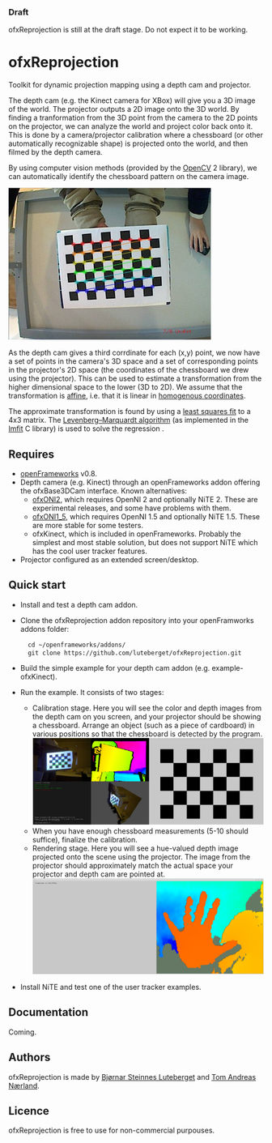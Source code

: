 ### Draft
ofxReprojection is still at the draft stage. Do not expect it to be working.


ofxReprojection
==============

Toolkit for dynamic projection mapping using a depth cam and projector. 

The depth cam (e.g. the Kinect camera for XBox)
will give you a 3D image of the world. 
The projector outputs a 2D image onto the 3D world. By finding a 
tranformation from the 3D point from the camera to the 2D points on the projector, we can analyze the world and 
project color back onto it. This is done by a camera/projector calibration where a chessboard (or other automatically recognizable
shape) is projected onto the world, and then filmed by the depth camera. 

By using computer vision methods (provided by the [OpenCV](http://opencv.org/) 2 library), we can 
automatically identify the chessboard pattern on the camera image. 

![](/screenshots/opencvChessboardImage.jpg)

As the depth cam gives a third corrdinate for each (x,y) point, we now have a set of points in the camera's 3D space and 
a set of corresponding points in the projector's 2D space (the coordinates of the chessboard we drew using the projector).
This can be used to estimate a transformation from the higher dimensional space to the lower (3D to 2D). 
We assume that the transformation is [affine](http://en.wikipedia.org/wiki/Affine_transformation), 
i.e. that it is linear in [homogenous coordinates](http://en.wikipedia.org/wiki/Homogeneous_coordinates). 

The approximate transformation is found by using a [least squares fit](http://en.wikipedia.org/wiki/Least_squares) to a 4x3 matrix. 
The [Levenberg–Marquardt algorithm](http://en.wikipedia.org/wiki/Levenberg%E2%80%93Marquardt_algorithm) 
(as implemented in the [lmfit](http://apps.jcns.fz-juelich.de/doku/sc/lmfit) C library)
is used to solve the regression .
 
Requires
--------
* [openFrameworks](http://openframeworks.cc/) v0.8.
* Depth camera (e.g. Kinect) through an openFrameworks addon offering the ofxBase3DCam interface. Known alternatives:
  * [ofxONI2](https://github.com/luteberget/ofxONI2), which requires OpenNI 2 and optionally NiTE 2. These are experimental releases, and some have problems with them.
  * [ofxONI1_5](https://github.com/tomana/ofxONI1_5), which requires OpenNI 1.5 and optionally NiTE 1.5. These are more stable for some testers.
  * ofxKinect, which is included in openFrameworks. Probably the simplest and most stable solution, but does not support NiTE which has the cool user tracker features.
* Projector configured as an extended screen/desktop.

Quick start
-----------
* Install and test a depth cam addon.
* Clone the ofxReprojection addon repository into your openFramworks addons folder:
        
        cd ~/openframeworks/addons/
        git clone https://github.com/luteberget/ofxReprojection.git
* Build the simple example for your depth cam addon (e.g. example-ofxKinect).
* Run the example. It consists of two stages:
  * Calibration stage. Here you will see the color and depth images from the depth cam on you screen, and your projector should
    be showing a chessboard. Arrange an object (such as a piece of cardboard) in various positions so that the chessboard
    is detected by the program.
![](/screenshots/calibration-screenshot1.png "Screenshot of calibration stage")
  * When you have enough chessboard measurements (5-10 should suffice), finalize the calibration.
  * Rendering stage. Here you will see a hue-valued depth image projected onto the scene using the projector. The image
    from the projector should approximately match the actual space your projector and depth cam are pointed at.
![](/screenshots/rendering-screenshot1.png "Screenshot of rendering stage")
* Install NiTE and test one of the user tracker examples.

Documentation
-------------
Coming.


Authors
-------
ofxReprojection is made by [Bjørnar Steinnes Luteberget](https://github.com/luteberget) and [Tom Andreas Nærland](https://github.com/tomana). 

Licence
-------
ofxReprojection is free to use for non-commercial purpouses.

